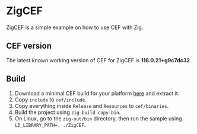 # ZigCEF

ZigCEF is a simple example on how to use CEF with Zig.

## CEF version

The latest known working version of CEF for ZigCEF is **116.0.21+g9c7dc32**.

## Build

1. Download a minimal CEF build for your platform [here](https://cef-builds.spotifycdn.com/index.html) and extract it.
2. Copy ``include`` to ``cef/include``.
3. Copy everything inside ``Release`` and ``Resources`` to ``cef/binaries``.
4. Build the project using ``zig build copy-bin``.
5. On Linux, go to the ``zig-out/bin`` directory, then run the sample using ``LD_LIBRARY_PATH=. ./ZigCEF``.